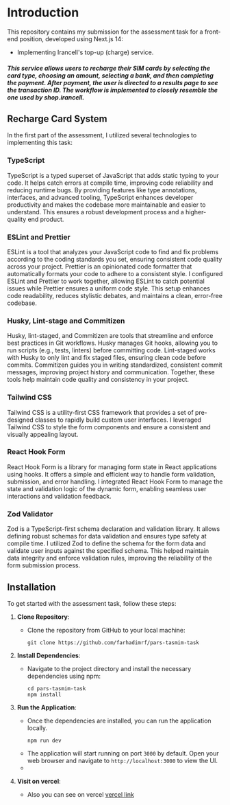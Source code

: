 # Introduction

This repository contains my submission for the assessment task for a front-end position, developed using Next.js 14:

- Implementing Irancell's top-up (charge) service.

##### This service allows users to recharge their SIM cards by selecting the card type, choosing an amount, selecting a bank, and then completing the payment. After payment, the user is directed to a results page to see the transaction ID. The workflow is implemented to closely resemble the one used by shop.irancell.

## Recharge Card System

In the first part of the assessment, I utilized several technologies to implementing this task:

### TypeScript

TypeScript is a typed superset of JavaScript that adds static typing to your code. It helps catch errors at compile time, improving code reliability and reducing runtime bugs. By providing features like type annotations, interfaces, and advanced tooling, TypeScript enhances developer productivity and makes the codebase more maintainable and easier to understand. This ensures a robust development process and a higher-quality end product.

### ESLint and Prettier

ESLint is a tool that analyzes your JavaScript code to find and fix problems according to the coding standards you set, ensuring consistent code quality across your project. Prettier is an opinionated code formatter that automatically formats your code to adhere to a consistent style. I configured ESLint and Prettier to work together, allowing ESLint to catch potential issues while Prettier ensures a uniform code style. This setup enhances code readability, reduces stylistic debates, and maintains a clean, error-free codebase.

### Husky, Lint-stage and Commitizen

Husky, lint-staged, and Commitizen are tools that streamline and enforce best practices in Git workflows. Husky manages Git hooks, allowing you to run scripts (e.g., tests, linters) before committing code. Lint-staged works with Husky to only lint and fix staged files, ensuring clean code before commits. Commitizen guides you in writing standardized, consistent commit messages, improving project history and communication. Together, these tools help maintain code quality and consistency in your project.

### Tailwind CSS

Tailwind CSS is a utility-first CSS framework that provides a set of pre-designed classes to rapidly build custom user interfaces. I leveraged Tailwind CSS to style the form components and ensure a consistent and visually appealing layout.

### React Hook Form

React Hook Form is a library for managing form state in React applications using hooks. It offers a simple and efficient way to handle form validation, submission, and error handling. I integrated React Hook Form to manage the state and validation logic of the dynamic form, enabling seamless user interactions and validation feedback.

### Zod Validator

Zod is a TypeScript-first schema declaration and validation library. It allows defining robust schemas for data validation and ensures type safety at compile time. I utilized Zod to define the schema for the form data and validate user inputs against the specified schema. This helped maintain data integrity and enforce validation rules, improving the reliability of the form submission process.

## Installation

To get started with the assessment task, follow these steps:

1. **Clone Repository**:

   - Clone the repository from GitHub to your local machine:
     ```
     git clone https://github.com/farhadimrf/pars-tasmim-task
     ```

2. **Install Dependencies**:

   - Navigate to the project directory and install the necessary dependencies using npm:
     ```
     cd pars-tasmim-task
     npm install
     ```

3. **Run the Application**:
   - Once the dependencies are installed, you can run the application locally.
     ```
     npm run dev
     ```
   - The application will start running on port `3000` by default. Open your web browser and navigate to `http://localhost:3000` to view the UI.
   -
4. **Visit on vercel**:
   - Also you can see on vercel [vercel link](https://pars-tasmim-task.vercel.app)
